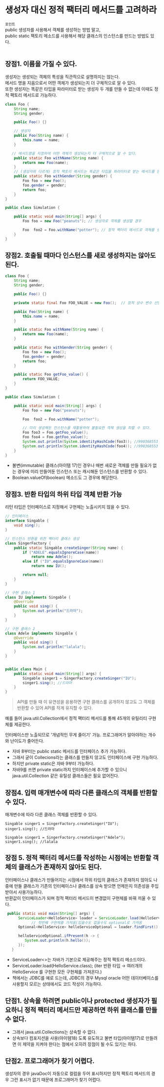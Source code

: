 # 생성자 대신 정적 팩터리 메서드를 고려하라
`포인트` <br> public 생성자를 사용해서 객체를 생성하는 방법 말고, <br> public static 팩토리 메소드를 사용해서 해당 클래스의 인스턴스를 만드는 방법도 있다. <br><br>

## 장점1. 이름을 가질 수 있다.
생성자는 생성되는 객체의 특성을 직관적으로 설명하지는 않는다. <br> 메서드 명을 지음으로서 어떤 객체가 생성되는지 더 구체적으로 알 수 있다. <br>
또한 생성자는 똑같은 타입을 파라미터로 받는 생성자 두 개를 만들 수 없는데 이때도 정적 팩토리 메서드로 가능하다.
```java
class Foo {
    String name;
    String gender;

    public Foo() {}

    // 생성자
    public Foo(String name) {
        this.name = name;
    }

   // 메서드명을 지정하여 어떤 객체가 생성되는지 더 구체적으로 알 수 있다.
    public static Foo withName(String name) {
        return new Foo(name);
    }
    // (생성자와 다르게) 정적 팩토리 메서드는 똑같은 타입을 파라미터로 받는 메서드를 만들 수 있다.
    public static Foo withGender(String gender) {
        Foo foo = new Foo();
        foo.gender = gender;
        return foo;
    }
}

public class Simulation {

    public static void main(String[] args) {
        Foo foo = new Foo("peanuts"); // 생성자로 객체를 생성할 경우

        Foo  foo2 = Foo.withName("potter"); // 정적 팩터리 메서드로 객체를 생성할 경우
    }
}
```

## 장점2. 호출될 때마다 인스턴스를 새로 생성하지는 않아도 된다.
```java
class Foo {
    String name;
    String gender;

    public Foo() {}

    private static final Foo FOO_VALUE = new Foo();  // 정적 상수 변수 선언

    public Foo(String name) {
        this.name = name;
    }

    public static Foo withName(String name) {
        return new Foo(name);
    }

    public static Foo withGender(String gender) {
        Foo foo = new Foo();
        foo.gender = gender;
        return foo;
    }

    public static Foo getFoo_value() {
        return FOO_VALUE;
    }
}

public class Simulation {

    public static void main(String[] args) {
        Foo foo = new Foo("peanuts");

        Foo  foo2 = Foo.withName("potter");

        // 미리 생성해둔 인스턴스를 재활용하여 불필요한 객체 생성을 피할 수 있다.
        Foo foo3 = Foo.getFoo_value();
        Foo foo4 = Foo.getFoo_value();
        System.out.println(System.identityHashCode(foo3)); //990368553
        System.out.println(System.identityHashCode(foo4)); //990368553
    }
}
```
+ 불변(immutable) 클래스(아이템 17)인 경우나 매번 새로운 객체를 만들 필요가 없는 경우에 미리 만들어둔 인스턴스 또는 캐시해둔 인스턴스를 반환할 수 있다. 
+ Boolean.valueOf(boolean) 메소드도 그 경우에 해당한다.

## 장점3. 반환 타입의 하위 타입 객체 반환 가능
리턴 타입은 인터페이스로 지정해서 구현체는 노출시키지 않을 수 있다.
```java
// 인터페이스
interface Singable {
    void sing();
}

// 인스턴스 반환을 위한 팩터리 클래스 생성
class SingerFactory {
    public static Singable createSinger(String name) {
        if ("ADELE".equalsIgnoreCase(name))
            return new Adele();
        else if ("IU".equalsIgnoreCase(name))
            return new IU();

        return null;
    }
}

// 구현 클래스 1
class IU implements Singable {
    @Override
    public void sing() {
        System.out.println("드라마");
    }
}

// 구현 클래스 2
class Adele implements Singable {
    @Override
    public void sing() {
        System.out.println("lalala");
    }
}


public class Main {
    public static void main(String[] args) {
        Singable singer1 = SingerFactory.createSinger("IU");
        singer1.sing(); //드라마
    }
}
```
> API를 만들 때 이 유연성을 응용하면 구현 클래스를 공개하지 않고도 그 객체를 반환할 수 있어 API를 작게 유지할 수 있다.

예를 들어 java.util.Collection에서 정적 팩터리 메서드를 통해 45개의 유틸리티 구현체를 제공한다.

인터페이스만 노출되므로 '개념적인 무게 줄이기' 가능. 프로그래머가 알아야하는 개수와 난이도가 줄어든다.

+ 자바 8부터는 public static 메서드를 인터페이스 추가 가능하다.
+ 그래서 굳이 Collecions라는 클래스를 만들지 않고도 인터페이스에 구현 가능하다.
+ 하지만 private static은 자바 9부터 가능하다. 
+ 자바9를 쓰면 private static까지 인터페이스에 추가할 수 있으니 java.util.Collection 같은 유틸성 클래스들은 필요 없어진다.

## 장점4. 입력 매개변수에 따라 다른 클래스의 객체를 반환할 수 있다. 
매개변수에 따라 다른 클래스 객체를 반환할 수 있다.
```
Singable singer1 = SingerFactory.createSinger("IU");
singer1.sing(); //드라마

Singable singer1 = SingerFactory.createSinger("Adele");
singer1.sing(); //lalala
```

## 장점 5. 정적 팩터리 메서드를 작성하는 시점에는 반환할 객체의 클래스가 존재하지 않아도 된다.
인터페이스나 클래스가 만들어지는 시점에서 하위 타입의 클래스가 존재하지 않아도 나중에 만들 클래스가 기존의 인터페이스나 클래스를 상속 받으면 언제든지 의존성을 주입 받아서 사용가능하다. <br> 반환값이 인터페이스가 되며 정적 팩터리 메서드이 변경없이 구현체를 바꿔 끼울 수 있다.
```java
 public static void main(String[] args) {
      ServiceLoader<HelloService> loader = ServiceLoader.load(HelloService.class);
			// 첫번째 구현체를 가져옴(있을수도 없을수도 optional로 가져옴
      Optional<HelloService> helloServiceOptional = loader.findFirst();

      helloServiceOptional.ifPresent(h -> {
         System.out.println(h.hello());
      });
   }
```

+ ServiceLoader<>는 자바가 기본으로 제공해주는 정적 팩토리 메소드이다.
+ ServiceLoader.load(HelloService.class);  (iter 반환 타입 → 여러개의 HelloService 를 구현한 모든 구현체를 가져온다.)
+ 책에서는 JDBC를 예로 드는데, JDBC의 경우 Mysql oracle 어떤 데이터베이스를 사용할지 모르는 상태에서도 코드 작성이 가능하다.


## 단점1. 상속을 하려면 public이나 protected 생성자가 필요하니 정적 팩터리 메서드만 제공하면 하위 클래스를 만들 수 없다.
+ 그래서 java.util.Collections는 상속할 수 없다.
+ 상속보다 컴포지션을 사용(아이템18) 도록 유도하고 불변 타입(아이템17)로 만들려면 이 제약을 지켜야 한다는 점에서 오히려 장점이 될 수도 있기는 하다.

## 단점2. 프로그래머가 찾기 어렵다.
생성자의 경우 javaDoc이 자동으로 컬럼을 두어 표시하지만 정적 팩토리 메서드의 경우 그런 표시가 없기 때문에 프로그래머가 찾기 어렵다.


